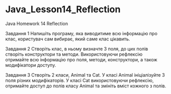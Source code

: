 # Java_Lesson14_Reflection
Java Homework 14 Reflection

Завдання 1
Напишіть програму, яка виводитиме всю інформацію про клас, користувач сам вибирає, який саме клас цікавить.


Завдання 2
Створіть клас, в ньому визначте 3 поля, до цих полів створіть конструктори та методи.
Використовуючи рефлексію отримайте всю інформацію про поля, методи, конструктори, а також модифікатори доступу.


Завдання 3
Створіть 2 класи, Animal та Cat.
У класі Animal ініціалізуйте 3 поля різних модифікаторів.
У класі Cat використовуючи рефлексію, отримайте доступ до полів класу Animal та змініть вміст кожного з полів.
